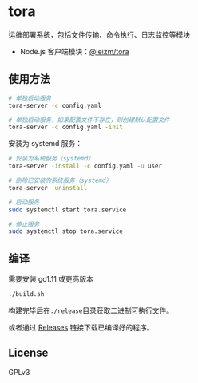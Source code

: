 # tora

运维部署系统，包括文件传输、命令执行、日志监控等模块

- Node.js 客户端模块：[@leizm/tora](https://github.com/leizongmin/tora-nodejs)

## 使用方法

```bash
# 单独启动服务
tora-server -c config.yaml

# 单独启动服务，如果配置文件不存在，则创建默认配置文件
tora-server -c config.yaml -init
```

安装为 systemd 服务：

```bash
# 安装为系统服务（systemd）
tora-server -install -c config.yaml -u user

# 删除已安装的系统服务（systemd）
tora-server -uninstall

# 启动服务
sudo systemctl start tora.service

# 停止服务
sudo systemctl stop tora.service
```

## 编译

需要安装 go1.11 或更高版本

```bash
./build.sh
```

构建完毕后在`./release`目录获取二进制可执行文件。

或者通过 [Releases](https://github.com/leizongmin/tora/releases) 链接下载已编译好的程序。


## License

GPLv3
